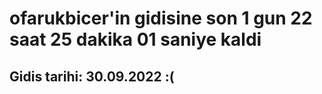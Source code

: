 # ofarukbicer'in gidisine son 1 gun 22 saat 25 dakika 01 saniye kaldi

## Gidis tarihi: 30.09.2022 :(